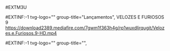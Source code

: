 #EXTM3U

#EXTINF:-1 tvg-logo="" group-title="Lançamentos",
VELOZES E FURIOSOS 9
https://download2389.mediafire.com/7gwm1f363h4g/rp1wuxdljrqugit/Velozes.e.Furiosos.9-HD.mp4

#EXTINF:-1 tvg-logo="" group-title="",
